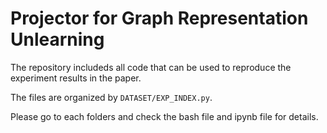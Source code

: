 # Projector for Graph Representation Unlearning

The repository includeds all code that can be used to reproduce the experiment results in the paper. 

The files are organized by `DATASET/EXP_INDEX.py`. 

Please go to each folders and check the bash file and ipynb file for details.